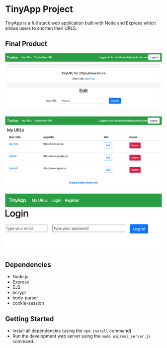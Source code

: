 # TinyApp Project

TinyApp is a full stack web application built with Node and Express which allows users to shorten their URLS.

## Final Product

!["Screenshot of URL edit page"](https://github.com/brodybayley/tinyapp/blob/security/docs/urls-id.png?raw=true)

!["Screenshot of URLs page"](https://github.com/brodybayley/tinyapp/blob/security/docs/urls-page.png?raw=true)

!["Screenshot of login page"](https://github.com/brodybayley/tinyapp/blob/security/docs/urls-login.png?raw=true)

## Dependencies

- Node.js
- Express
- EJS
- bcrypt
- body-parser
- cookie-session

## Getting Started

- Install all dependencies (using the `npm install` command).
- Run the development web server using the `node express_server.js` command.
